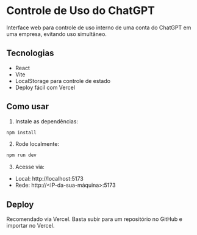 
# Controle de Uso do ChatGPT

Interface web para controle de uso interno de uma conta do ChatGPT em uma empresa, evitando uso simultâneo.

## Tecnologias
- React
- Vite
- LocalStorage para controle de estado
- Deploy fácil com Vercel

## Como usar

1. Instale as dependências:
```bash
npm install
```

2. Rode localmente:
```bash
npm run dev
```

3. Acesse via:
- Local: http://localhost:5173
- Rede: http://<IP-da-sua-máquina>:5173

## Deploy
Recomendado via Vercel. Basta subir para um repositório no GitHub e importar no Vercel.
